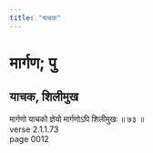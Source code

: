 ```yaml
---
title: "याचक"
---
```


# मार्गण; पु
## याचक, शिलीमुख
मार्गणो याचको ज्ञेयो मार्गणोऽपि शिलीमुखः ॥ ७३ ॥<br />verse 2.1.1.73<br />page 0012

